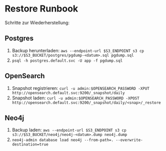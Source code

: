 # Restore Runbook

Schritte zur Wiederherstellung:

## Postgres

1. Backup herunterladen: `aws --endpoint-url $S3_ENDPOINT s3 cp s3://$S3_BUCKET/postgres/pgdump-<datum>.sql pgdump.sql`
2. `psql -h postgres.default.svc -U app -f pgdump.sql`

## OpenSearch

1. Snapshot registrieren: `curl -u admin:$OPENSEARCH_PASSWORD -XPUT http://opensearch.default.svc:9200/_snapshot/daily`
2. Snapshot laden: `curl -u admin:$OPENSEARCH_PASSWORD -XPOST http://opensearch.default.svc:9200/_snapshot/daily/<snap>/_restore`

## Neo4j

1. Backup laden: `aws --endpoint-url $S3_ENDPOINT s3 cp s3://$S3_BUCKET/neo4j/neo4j-<datum>.dump neo4j.dump`
2. `neo4j-admin database load neo4j --from-path=. --overwrite-destination=true`
